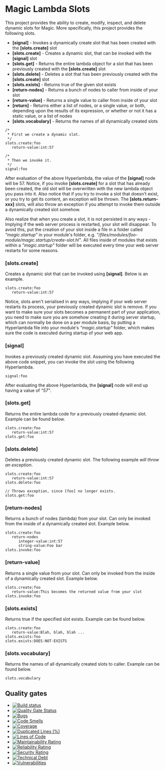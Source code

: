 
# Magic Lambda Slots

This project provides the ability to create, modify, inspect, and delete dynamic slots for Magic. More specifically,
this project provides the following slots.

* __[signal]__ - Invokes a dynamically create slot that has been created with the __[slots.create]__ slot
* __[slots.create]__ - Creates a dynamic slot, that can be invoked with the __[signal]__ slot
* __[slots.get]__ - Returns the entire lambda object for a slot that has been previously created with the __[slots.create]__ slot
* __[slots.delete]__ - Deletes a slot that has been previously created with the __[slots.create]__ slot
* __[slots.exists]__ - Returns true of the given slot exists
* __[return-nodes]__ - Returns a bunch of nodes to caller from inside of your slot
* __[return-value]__ - Returns a single value to caller from inside of your slot
* __[return]__ - Returns either a list of nodes, or a single value, or both, depending upon the results of its expression,
or whether or not it has a static value, or a list of nodes
* __[slots.vocabulary]__ - Returns the names of all dynamically created slots

```
/*
 * First we create a dynamic slot.
 */
slots.create:foo
   return-value:int:57

/*
 * Then we invoke it.
 */
signal:foo
```

After evaluation of the above Hyperlambda, the value of the __[signal]__ node will be 57. Notice, if you
invoke __[slots.create]__ for a slot that has already been created, the old slot will be overwritten with the
new lambda object you pass into it. Also notice that if you try to invoke a slot that doesn't exist, or you try
to get its content, an exception will be thrown. The __[slots.return-xxx]__ slots, will also throw an exception if you
attempt to invoke them outside a dynamically created slot somehow.

Also realize that when you create a slot, it is not persisted in any ways - Implying if the web server process
is restarted, your slot will disappear. To avoid this, put the creation of your slot inside a file
in a folder called _"magic.startup"_ in your module's folder, e.g. _"/files/modules/foo-module/magic.startup/create-slot.hl"_.
All files inside of modules that exists within a _"magic.startup"_ folder will be executed every time your web
server restarts for some reasons.

### [slots.create]

Creates a dynamic slot that can be invoked using **[signal]**. Below is an example.

```
slots.create:foo
   return-value:int:57
```

Notice, slots aren't serialised in any ways, implying if your web server restarts its process, your previously created
dynamic slot is remove. If you want to make sure your slots becomes a permanent part of your application, you need to
make sure you are somehow creating it during server startup, which can normally be done on a per module basis, by putting
a Hyperlambda file into your module's _"magic.startup"_ folder, which makes sure the code is executed during startup
of your web app.

### [signal]

Invokes a previously created dynamic slot. Assuming you have executed the above code snippet, you can invoke the slot using
the following Hyperlambda.

```
signal:foo
```

After evaluating the above Hyperlambda, the **[signal]** node will end up having a value of _"57"_.

### [slots.get]

Returns the entire lambda code for a previously created dynamic slot. Example can be found below.

```
slots.create:foo
   return-value:int:57
slots.get:foo
```

### [slots.delete]

Deletes a previously created dynamic slot. The following example _will throw an exception_.

```
slots.create:foo
   return-value:int:57
slots.delete:foo

// Throws exception, since [foo] no longer exists.
slots.get:foo
```

### [return-nodes]

Returns a bunch of nodes (lambda) from your slot. Can only be invoked from the inside of
a dynamically created slot. Example below.

```
slots.create:foo
   return-nodes
      integer-value:int:57
      string-value:Foo bar
slots.invoke:foo
```

### [return-value]

Returns a single value from your slot. Can only be invoked from the inside of
a dynamically created slot. Example below.

```
slots.create:foo
   return-value:This becomes the returned value from your slot
slots.invoke:foo
```

### [slots.exists]

Returns true if the specified slot exists. Example can be found below.

```
slots.create:foo
   return-value:Blah, blah, blah ...
slots.exists:foo
slots.exists:DOES-NOT-EXISTS
```

### [slots.vocabulary]

Returns the names of all dynamically created slots to caller. Example can be
found below.

```
slots.vocabulary
```

## Quality gates

- [![Build status](https://travis-ci.com/polterguy/magic.lambda.slots.svg?master)](https://travis-ci.com/polterguy/magic.lambda.slots)
- [![Quality Gate Status](https://sonarcloud.io/api/project_badges/measure?project=polterguy_magic.lambda.slots&metric=alert_status)](https://sonarcloud.io/dashboard?id=polterguy_magic.lambda.slots)
- [![Bugs](https://sonarcloud.io/api/project_badges/measure?project=polterguy_magic.lambda.slots&metric=bugs)](https://sonarcloud.io/dashboard?id=polterguy_magic.lambda.slots)
- [![Code Smells](https://sonarcloud.io/api/project_badges/measure?project=polterguy_magic.lambda.slots&metric=code_smells)](https://sonarcloud.io/dashboard?id=polterguy_magic.lambda.slots)
- [![Coverage](https://sonarcloud.io/api/project_badges/measure?project=polterguy_magic.lambda.slots&metric=coverage)](https://sonarcloud.io/dashboard?id=polterguy_magic.lambda.slots)
- [![Duplicated Lines (%)](https://sonarcloud.io/api/project_badges/measure?project=polterguy_magic.lambda.slots&metric=duplicated_lines_density)](https://sonarcloud.io/dashboard?id=polterguy_magic.lambda.slots)
- [![Lines of Code](https://sonarcloud.io/api/project_badges/measure?project=polterguy_magic.lambda.slots&metric=ncloc)](https://sonarcloud.io/dashboard?id=polterguy_magic.lambda.slots)
- [![Maintainability Rating](https://sonarcloud.io/api/project_badges/measure?project=polterguy_magic.lambda.slots&metric=sqale_rating)](https://sonarcloud.io/dashboard?id=polterguy_magic.lambda.slots)
- [![Reliability Rating](https://sonarcloud.io/api/project_badges/measure?project=polterguy_magic.lambda.slots&metric=reliability_rating)](https://sonarcloud.io/dashboard?id=polterguy_magic.lambda.slots)
- [![Security Rating](https://sonarcloud.io/api/project_badges/measure?project=polterguy_magic.lambda.slots&metric=security_rating)](https://sonarcloud.io/dashboard?id=polterguy_magic.lambda.slots)
- [![Technical Debt](https://sonarcloud.io/api/project_badges/measure?project=polterguy_magic.lambda.slots&metric=sqale_index)](https://sonarcloud.io/dashboard?id=polterguy_magic.lambda.slots)
- [![Vulnerabilities](https://sonarcloud.io/api/project_badges/measure?project=polterguy_magic.lambda.slots&metric=vulnerabilities)](https://sonarcloud.io/dashboard?id=polterguy_magic.lambda.slots)

